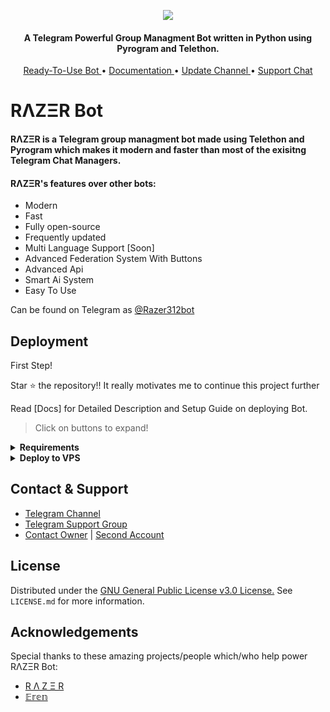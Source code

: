 <p align="center"><img src="https://telegra.ph/file/03dfb5cb80dc9921ed16f.jpg"></p>

<h4 align="center">
    A Telegram Powerful Group Managment Bot written in Python using Pyrogram and Telethon.
</h4>
<p align="center">
    <a href="https://t.me/Razer312Bot"> Ready-To-Use Bot </a> •
    <a href="about:blank"> Documentation </a> •
    <a href="https://t.me/Razer312Updates"> Update Channel </a> •
    <a href="https://t.me/Razer312Support"> Support Chat </a> 
</p>
    
# RΛZΞR Bot
#### RΛZΞR is a Telegram group managment bot made using Telethon and Pyrogram which makes it modern and faster than most of the exisitng Telegram Chat Managers.

#### RΛZΞR's features over other bots:
- Modern
- Fast
- Fully open-source
- Frequently updated
- Multi Language Support [Soon]
- Advanced Federation System With Buttons
- Advanced Api
- Smart Ai System
- Easy To Use

Can be found on Telegram as [@Razer312bot](https://t.me/Razer312Bot)

## Deployment
First Step!

Star ⭐ the repository!!
It really motivates me to continue this project further

Read [Docs] for Detailed Description and Setup Guide on deploying Bot.

> Click on buttons to expand!
<details>
<summary><b>Requirements</b></summary>
<br>
    
- [Python3.9](https://www.python.org/downloads/release/python-390/)
- [Telegram API Key](https://docs.pyrogram.org/intro/setup#api-keys)
- [Telegram Bot Token](https://t.me/botfather)
- [MongoDB URI](https://telegra.ph/How-To-get-Mongodb-URI-04-06)

</details>

<details>
<summary><b>Deploy to VPS</b></summary>
<br>


```console
$ git clone https://github.com/LinuxGuy312/RazerBot.git
$ cd RazerBot
$ pip3 install -U -r requirements.txt
$ cp xconfig.py config.py
```
> Edit config.py with your values and then start bot with
```console
$ python3 -m Razerbot
```
</details>

## Contact & Support

- [Telegram Channel](https://t.me/Razer312Updates)
- [Telegram Support Group](https://t.me/Razer312Support)
- [Contact Owner](https://t.me/Razer_312) | [Second Account](https://t.me/WH0907)

## License

Distributed under the [GNU General Public License v3.0 License.](https://github.com/LinuxGuy312/RazerBot/blob/main/LICENSE) See `LICENSE.md` for more information.

## Acknowledgements

Special thanks to these amazing projects/people which/who help power RΛZΞR Bot:

- [R Λ Z Ξ R](https://t.me/Razer_312)
- [𝔼𝕣𝕖𝕟](https://t.me/WH0907)
